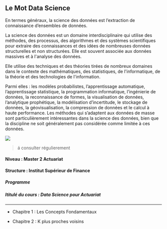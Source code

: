 Le Mot Data Science 
------------------------------------------
En termes généraux, la science des données est l’extraction de connaissance d’ensembles de données.

La science des données est un domaine interdisciplinaire qui utilise des méthodes, des processus, des algorithmes et des systèmes scientifiques pour extraire des connaissances et des idées de nombreuses données structurelles et non structurées. Elle est souvent associée aux données massives et à l'analyse des données.

Elle utilise des techniques et des théories tirées de nombreux domaines dans le contexte des mathématiques, des statistiques, de l'informatique, de la théorie et des technologies de l'information.

Parmi elles : les modèles probabilistes, l’apprentissage automatique, l’apprentissage statistique, la programmation informatique, l’ingénierie de données, la reconnaissance de formes, la visualisation de données, l’analytique prophétique, la modélisation d’incertitude, le stockage de données, la géovisualisation, la compression de données et le calcul à haute performance. Les méthodes qui s’adaptent aux données de masse sont particulièrement intéressantes dans la science des données, bien que la discipline ne soit généralement pas considérée comme limitée à ces données.

![](https://d1fmx1rbmqrxrr.cloudfront.net/zdnet/i/edit/2019/03/39882111/1_mgXvzNcwfpnBawI6XTkVRg.png)


> á consulter régulierement 
> 





#### Niveau : Master 2  Actuariat 

#### Structure : Institut Supérieur de Finance 









##### Programme 
##### Ititulé du cours : Data Science pour Actuariat 
---------------------------------------------------------------------------------------------------------------------------------------------------------------------------------- 

- Chapitre 1 : Les Concepts Fondamentaux 

- Chapitre 2 : K plus proches voisins 



